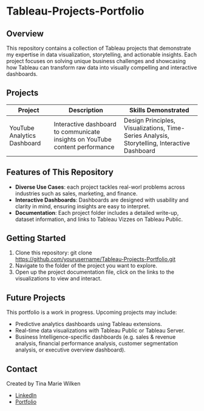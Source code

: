 # Tableau-Projects-Portfolio
## **Overview**
This repository contains a collection of Tableau projects that demonstrate my expertise in data visualization, storytelling, and actionable insights. Each project focuses on solving unique business challenges and showcasing how Tableau can transform raw data into visually compelling and interactive dashboards.

## **Projects**
| **Project** | **Description** | **Skills Demonstrated** |
| ----------- | --------------- | ----------------------- |
| YouTube Analytics Dashboard | Interactive dashboard to communicate insights on YouTube content performance | Design Principles, Visualizations, Time-Series Analysis, Storytelling, Interactive Dashboard |

## **Features of This Repository**
- **Diverse Use Cases**: each project tackles real-worl problems across industries such as sales, marketing, and finance.
- **Interactive Dashboards**: Dashboards are designed with usability and clarity in mind, ensuring insights are easy to interpret.
- **Documentation**: Each project folder includes a detailed write-up, dataset information, and links to Tableau Vizzes on Tableau Public.

## **Getting Started**
1. Clone this repository: git clone https://github.com/yourusername/Tableau-Projects-Portfolio.git
2. Navigate to the folder of the project you want to explore.
3. Open up the project documentation file, click on the links to the visualizations to view and interact.

## **Future Projects**
This portfolio is a work in progress. Upcoming projects may include:
- Predictive analytics dashboards using Tableau extensions.
- Real-time data visualizations with Tableau Public or Tableau Server.
- Business Intelligence-specific dashboards (e.g. sales & revenue analysis, financial performance analysis, customer segmentation analysis, or executive overview dashboard).

## **Contact**
Created by Tina Marie Wilken
- [LinkedIn](https://www.linkedin.com/in/tinamariewilken/)
- [Portfolio](https://github.com/tmwilken?tab=repositories)
